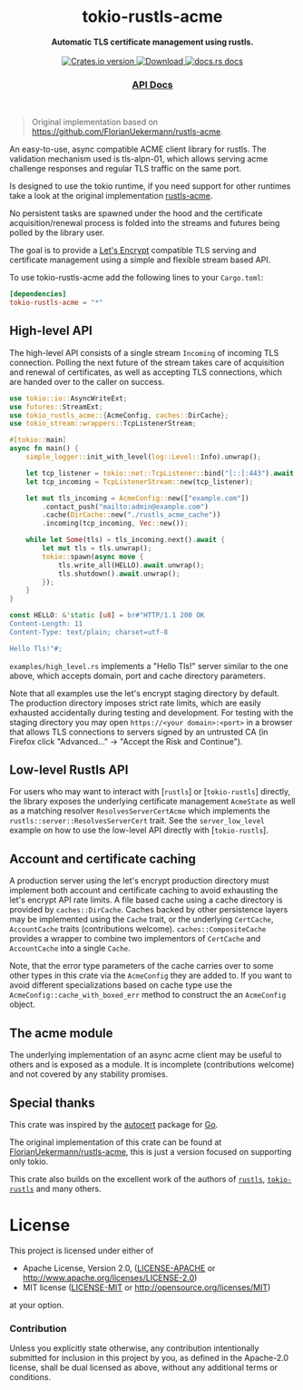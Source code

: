 <h1 align="center">tokio-rustls-acme</h1>
<div align="center">
 <strong>
    Automatic TLS certificate management using rustls.
 </strong>
</div>

<br />

<div align="center">
  <!-- Crates version -->
  <a href="https://crates.io/crates/tokio-rustls-acme">
    <img src="https://img.shields.io/crates/v/tokio-rustls-acme.svg?style=flat-square"
    alt="Crates.io version" />
  </a>
  <!-- Downloads -->
  <a href="https://crates.io/crates/tokio-rustls-acme">
    <img src="https://img.shields.io/crates/d/tokio-rustls-acme.svg?style=flat-square"
      alt="Download" />
  </a>
  <!-- docs.rs docs -->
  <a href="https://docs.rs/tokio-rustls-acme">
    <img src="https://img.shields.io/badge/docs-latest-blue.svg?style=flat-square"
      alt="docs.rs docs" />
  </a>
</div>

<div align="center">
  <h3>
    <a href="https://docs.rs/tokio-rustls-acme">
      API Docs
    </a>
  </h3>
</div>
<br/>

> Original implementation based on https://github.com/FlorianUekermann/rustls-acme. 

An easy-to-use, async compatible ACME client library for rustls.
The validation mechanism used is tls-alpn-01, which allows serving acme challenge responses and
regular TLS traffic on the same port.

Is designed to use the tokio runtime, if you need support for other runtimes take a look
at the original implementation [rustls-acme](https://github.com/FlorianUekermann/rustls-acme).

No persistent tasks are spawned under the hood and the certificate acquisition/renewal process
is folded into the streams and futures being polled by the library user.

The goal is to provide a [Let's Encrypt](https://letsencrypt.org/) compatible TLS serving and
certificate management using a simple and flexible stream based API.

To use tokio-rustls-acme add the following lines to your `Cargo.toml`:

```toml
[dependencies]
tokio-rustls-acme = "*"
```

## High-level API

The high-level API consists of a single stream `Incoming` of incoming TLS connection.
Polling the next future of the stream takes care of acquisition and renewal of certificates, as
well as accepting TLS connections, which are handed over to the caller on success.

```rust
use tokio::io::AsyncWriteExt;
use futures::StreamExt;
use tokio_rustls_acme::{AcmeConfig, caches::DirCache};
use tokio_stream::wrappers::TcpListenerStream;

#[tokio::main]
async fn main() {
    simple_logger::init_with_level(log::Level::Info).unwrap();

    let tcp_listener = tokio::net::TcpListener::bind("[::]:443").await.unwrap();
    let tcp_incoming = TcpListenerStream::new(tcp_listener);

    let mut tls_incoming = AcmeConfig::new(["example.com"])
        .contact_push("mailto:admin@example.com")
        .cache(DirCache::new("./rustls_acme_cache"))
        .incoming(tcp_incoming, Vec::new());

    while let Some(tls) = tls_incoming.next().await {
        let mut tls = tls.unwrap();
        tokio::spawn(async move {
            tls.write_all(HELLO).await.unwrap();
            tls.shutdown().await.unwrap();
        });
    }
}

const HELLO: &'static [u8] = br#"HTTP/1.1 200 OK
Content-Length: 11
Content-Type: text/plain; charset=utf-8

Hello Tls!"#;
```

`examples/high_level.rs` implements a "Hello Tls!" server similar to the one above, which accepts
domain, port and cache directory parameters.

Note that all examples use the let's encrypt staging directory by default.
The production directory imposes strict rate limits, which are easily exhausted accidentally
during testing and development.
For testing with the staging directory you may open `https://<your domain>:<port>` in a browser
that allows TLS connections to servers signed by an untrusted CA (in Firefox click "Advanced..."
-> "Accept the Risk and Continue").

## Low-level Rustls API

For users who may want to interact with [`rustls`] or [`tokio-rustls`]
directly, the library exposes the underlying certificate management `AcmeState` as well as a
matching resolver `ResolvesServerCertAcme` which implements the `rustls::server::ResolvesServerCert` trait.
See the `server_low_level` example on how to use the low-level API directly with [`tokio-rustls`].

## Account and certificate caching

A production server using the let's encrypt production directory must implement both account and
certificate caching to avoid exhausting the let's encrypt API rate limits.
A file based cache using a cache directory is provided by `caches::DirCache`.
Caches backed by other persistence layers may be implemented using the `Cache` trait,
or the underlying `CertCache`, `AccountCache` traits (contributions welcome).
`caches::CompositeCache` provides a wrapper to combine two implementors of `CertCache` and
`AccountCache` into a single `Cache`.

Note, that the error type parameters of the cache carries over to some other types in this
crate via the `AcmeConfig` they are added to.
If you want to avoid different specializations based on cache type use the
`AcmeConfig::cache_with_boxed_err` method to construct the an `AcmeConfig` object.


## The acme module

The underlying implementation of an async acme client may be useful to others and is exposed as
a module. It is incomplete (contributions welcome) and not covered by any stability
promises.

## Special thanks

This crate was inspired by the [autocert](https://golang.org/x/crypto/acme/autocert/)
package for [Go](https://golang.org).

The original implementation of this crate can be found at [FlorianUekermann/rustls-acme](https://github.com/FlorianUekermann/rustls-acme/commits/main), this is just a version focused on supporting only tokio.

This crate also builds on the excellent work of the authors of
[`rustls`](https://github.com/ctz/rustls),
[`tokio-rustls`](https://github.com/tokio-rs/tls/tree/master/tokio-rustls) and many others.


# License

This project is licensed under either of

 * Apache License, Version 2.0, ([LICENSE-APACHE](LICENSE-APACHE) or
   http://www.apache.org/licenses/LICENSE-2.0)
 * MIT license ([LICENSE-MIT](LICENSE-MIT) or
   http://opensource.org/licenses/MIT)

at your option.

### Contribution

Unless you explicitly state otherwise, any contribution intentionally submitted
for inclusion in this project by you, as defined in the Apache-2.0 license,
shall be dual licensed as above, without any additional terms or conditions.
